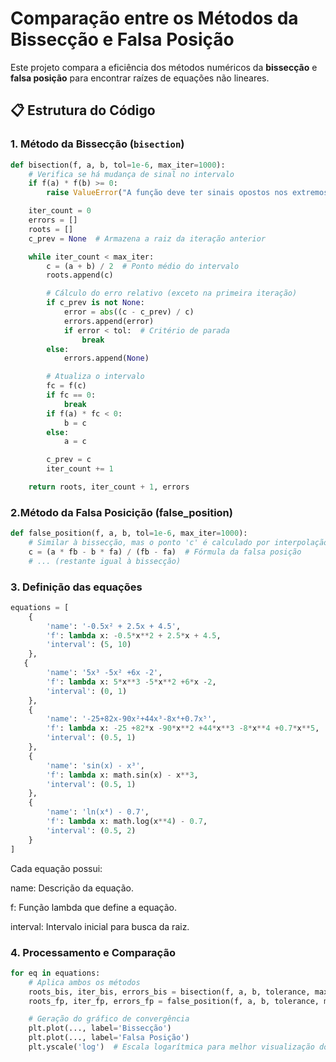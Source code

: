 # Comparação entre os Métodos da Bissecção e Falsa Posição

Este projeto compara a eficiência dos métodos numéricos da **bissecção** e **falsa posição** para encontrar raízes de equações não lineares.

## 📋 Estrutura do Código

### 1. Método da Bissecção (`bisection`)
```python
def bisection(f, a, b, tol=1e-6, max_iter=1000):
    # Verifica se há mudança de sinal no intervalo
    if f(a) * f(b) >= 0:
        raise ValueError("A função deve ter sinais opostos nos extremos do intervalo.")

    iter_count = 0
    errors = []
    roots = []
    c_prev = None  # Armazena a raiz da iteração anterior

    while iter_count < max_iter:
        c = (a + b) / 2  # Ponto médio do intervalo
        roots.append(c)

        # Cálculo do erro relativo (exceto na primeira iteração)
        if c_prev is not None:
            error = abs((c - c_prev) / c)
            errors.append(error)
            if error < tol:  # Critério de parada
                break
        else:
            errors.append(None)

        # Atualiza o intervalo
        fc = f(c)
        if fc == 0:
            break
        if f(a) * fc < 0:
            b = c
        else:
            a = c

        c_prev = c
        iter_count += 1

    return roots, iter_count + 1, errors
```
### 2.Método da Falsa Posicição (false_position)
```python
def false_position(f, a, b, tol=1e-6, max_iter=1000):
    # Similar à bissecção, mas o ponto 'c' é calculado por interpolação linear
    c = (a * fb - b * fa) / (fb - fa)  # Fórmula da falsa posição
    # ... (restante igual à bissecção)
```
### 3. Definição das equações
```python
equations = [
    {
        'name': '-0.5x² + 2.5x + 4.5',
        'f': lambda x: -0.5*x**2 + 2.5*x + 4.5,
        'interval': (5, 10)
    },
   {
        'name': '5x³ -5x² +6x -2',
        'f': lambda x: 5*x**3 -5*x**2 +6*x -2,
        'interval': (0, 1)
    },
    {
        'name': '-25+82x-90x²+44x³-8x⁴+0.7x⁵',
        'f': lambda x: -25 +82*x -90*x**2 +44*x**3 -8*x**4 +0.7*x**5,
        'interval': (0.5, 1)
    },
    {
        'name': 'sin(x) - x³',
        'f': lambda x: math.sin(x) - x**3,
        'interval': (0.5, 1)
    },
    {
        'name': 'ln(x⁴) - 0.7',
        'f': lambda x: math.log(x**4) - 0.7,
        'interval': (0.5, 2)
    }
]
```
Cada equação possui:

name: Descrição da equação.

f: Função lambda que define a equação.

interval: Intervalo inicial para busca da raiz.

### 4. Processamento e Comparação
```python
for eq in equations:
    # Aplica ambos os métodos
    roots_bis, iter_bis, errors_bis = bisection(f, a, b, tolerance, max_iterations)
    roots_fp, iter_fp, errors_fp = false_position(f, a, b, tolerance, max_iterations)

    # Geração do gráfico de convergência
    plt.plot(..., label='Bissecção')
    plt.plot(..., label='Falsa Posição')
    plt.yscale('log')  # Escala logarítmica para melhor visualização do erro
```
